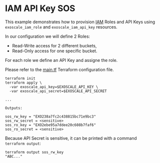 # IAM API Key SOS

This example demonstrates how to provision
[IAM](https://community.exoscale.com/documentation/iam/iam-api-key-roles-policies)
Roles and API Keys using `exoscale_iam_role` and `exoscale_iam_api_key` resources.

In our configuration we will define 2 Roles:
- Read-Write access for 2 different buckets,
- Read-Only access for one specific bucket.

For each role we define an API Key and assigne the role.

Please refer to the [main.tf](./main.tf) Terraform configuration file.

```console
terraform init
terraform apply \
  -var exoscale_api_key=$EXOSCALE_API_KEY \
  -var exoscale_api_secret=$EXOSCALE_API_SECRET

...

Outputs:

sos_rw_key = "EXO238a7fc2c438815bc71e9bc3"
sos_rw_secret = <sensitive>
sos_ro_key = "EXO2ebe95a7ddee20c608b7faf6"
sos_ro_secret = <sensitive>
```

Because API Secret is sensitive, it can be printed with a command `terraform output`:

```console
terraform output sos_rw_key
"ABC..."
```
